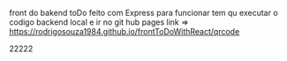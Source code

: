 front do bakend toDo feito com Express 
para funcionar tem qu executar o codigo 
backend local e ir no git hub pages 
link => https://rodrigosouza1984.github.io/frontToDoWithReact/qrcode

22222



